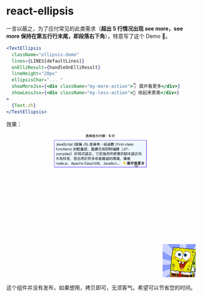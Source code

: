 # react-ellipsis

一言以蔽之，为了应付常见的此类需求（**超出 5 行情况出现 see more，see more 保持在第五行行末尾，即段落右下角**），特意写了这个 Demo 🤣。

```jsx
<TextEllipsis
  className="ellipsis-demo"
  lines={LINES[defaultLines]}
  onElliResult={handleOnElliResult}
  lineHeight="20px"
  ellipsisChar="... "
  showMoreJsx={<div className="my-more-action">👇 展开看更多</div>}
  showLessJsx={<div className="my-less-action">👏 收起来更美</div>}
>
  {Text.zh}
</TextEllipsis>
```

效果：

<img src="./images/elli_intro.gif" />

<p align="right">
  <img width="88" src="./images/elli.png" />
</p>

这个组件并没有发布，如果想用，拷贝即可，无须客气。希望可以节省您的时间。
